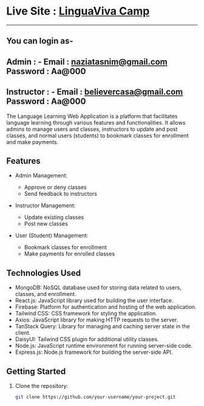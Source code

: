 # Live Site : [LinguaViva Camp](https://linguaviva-camp.web.app/)
---

## You can login as-
Admin : -
Email : naziatasnim@gmail.com
Password : Aa@000
-----------
Instructor : -
Email : believercasa@gmail.com
Password : Aa@000
-----------------------------------------------

The Language Learning Web Application is a platform that facilitates language learning through various features and functionalities. It allows admins to manage users and classes, instructors to update and post classes, and normal users (students) to bookmark classes for enrollment and make payments.

## Features

- Admin Management:
  - Approve or deny classes
  - Send feedback to instructors

- Instructor Management:
  - Update existing classes
  - Post new classes

- User (Student) Management:
  - Bookmark classes for enrollment
  - Make payments for enrolled classes

## Technologies Used

- MongoDB: NoSQL database used for storing data related to users, classes, and enrollment.
- React.js: JavaScript library used for building the user interface.
- Firebase: Platform for authentication and hosting of the web application.
- Tailwind CSS: CSS framework for styling the application.
- Axios: JavaScript library for making HTTP requests to the server.
- TanStack Query: Library for managing and caching server state in the client.
- DaisyUI: Tailwind CSS plugin for additional utility classes.
- Node.js: JavaScript runtime environment for running server-side code.
- Express.js: Node.js framework for building the server-side API.

## Getting Started

1. Clone the repository:

   ```bash
   git clone https://github.com/your-username/your-project.git
